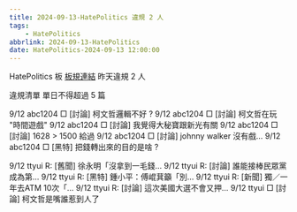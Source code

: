 ```yaml
---
title: 2024-09-13-HatePolitics 違規 2 人
tags:
    - HatePolitics
abbrlink: 2024-09-13-HatePolitics
date: HatePolitics-2024-09-13 12:00:00
---
```

HatePolitics 板 [板規連結](https://www.ptt.cc/bbs/HatePolitics/M.1617115262.A.D60.html)
昨天違規 2 人
<!-- more -->

違規清單
單日不得超過 5 篇

9/12 abc1204 □ [討論] 柯文哲邏輯不好 ?
9/12 abc1204 □ [討論] 柯文哲在玩 "時間遊戲"
9/12 abc1204 □ [討論] 我覺得大秘寶跟新光有關
9/12 abc1204 □ [討論] 1628 > 1500 給過
9/12 abc1204 □ [討論] johnny walker 沒有戲…
9/12 abc1204 □ [黑特] 把錢轉出來的目的是啥 ?

9/12 ttyui R: [舊聞] 徐永明「沒拿到一毛錢…
9/12 ttyui R: [討論] 誰能接棒民眾黨成為第…
9/12 ttyui R: [黑特] 鍾小平：傅崐萁籲「別…
9/12 ttyui R: [新聞] 獨／一年去ATM 10次「…
9/12 ttyui R: [討論] 這次美國大選不會又押…
9/12 ttyui □ [討論] 柯文哲是嘴誰惹到人了
